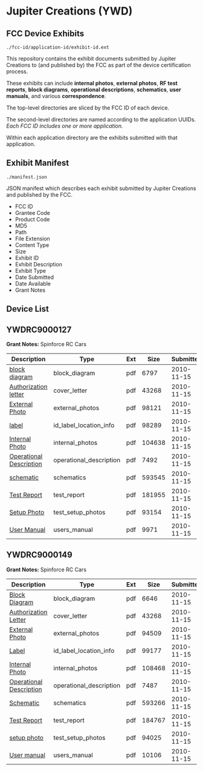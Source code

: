 # Jupiter Creations (YWD)
## FCC Device Exhibits

```
./fcc-id/application-id/exhibit-id.ext
```

This repository contains the exhibit documents submitted by Jupiter Creations to (and published by) the FCC as part of the device certification process.

These exhibits can include **internal photos**, **external photos**, **RF test reports**, **block diagrams**, **operational descriptions**, **schematics**, **user manuals**, and various **correspondence**.

The top-level directories are sliced by the FCC ID of each device.

The second-level directories are named according to the application UUIDs. *Each FCC ID includes one or more application.*

Within each application directory are the exhibits submitted with that application. 

## Exhibit Manifest

```
./manifest.json
```

JSON manifest which describes each exhibit submitted by Jupiter Creations and published by the FCC.

- FCC ID
- Grantee Code
- Product Code
- MD5
- Path
- File Extension
- Content Type
- Size
- Exhibit ID
- Exhibit Description
- Exhibit Type
- Date Submitted
- Date Available
- Grant Notes

## Device List
## YWDRC9000127
**Grant Notes:** Spinforce RC Cars

| Description | Type | Ext | Size | Submitted | Available |
| ----------- | ---- | --- | ---- | --------- | --------- |
| [block diagram](YWDRC9000127/1d5ea10f185c6f0ea7a66e9c0474e931/1376181.pdf) | block_diagram | pdf | 6797 | 2010-11-15 | 2010-11-15 |
| [Authorization letter](YWDRC9000127/1d5ea10f185c6f0ea7a66e9c0474e931/1376180.pdf) | cover_letter | pdf | 43268 | 2010-11-15 | 2010-11-15 |
| [External Photo](YWDRC9000127/1d5ea10f185c6f0ea7a66e9c0474e931/1376184.pdf) | external_photos | pdf | 98121 | 2010-11-15 | 2010-11-15 |
| [label](YWDRC9000127/1d5ea10f185c6f0ea7a66e9c0474e931/1376185.pdf) | id_label_location_info | pdf | 98289 | 2010-11-15 | 2010-11-15 |
| [Internal Photo](YWDRC9000127/1d5ea10f185c6f0ea7a66e9c0474e931/1376186.pdf) | internal_photos | pdf | 104638 | 2010-11-15 | 2010-11-15 |
| [Operational Description](YWDRC9000127/1d5ea10f185c6f0ea7a66e9c0474e931/1376182.pdf) | operational_description | pdf | 7492 | 2010-11-15 | 2010-11-15 |
| [schematic](YWDRC9000127/1d5ea10f185c6f0ea7a66e9c0474e931/1376183.pdf) | schematics | pdf | 593545 | 2010-11-15 | 2010-11-15 |
| [Test Report](YWDRC9000127/1d5ea10f185c6f0ea7a66e9c0474e931/1376187.pdf) | test_report | pdf | 181955 | 2010-11-15 | 2010-11-15 |
| [Setup Photo](YWDRC9000127/1d5ea10f185c6f0ea7a66e9c0474e931/1376188.pdf) | test_setup_photos | pdf | 93154 | 2010-11-15 | 2010-11-15 |
| [User Manual](YWDRC9000127/1d5ea10f185c6f0ea7a66e9c0474e931/1376189.pdf) | users_manual | pdf | 9971 | 2010-11-15 | 2010-11-15 |
## YWDRC9000149
**Grant Notes:** Spinforce RC Cars

| Description | Type | Ext | Size | Submitted | Available |
| ----------- | ---- | --- | ---- | --------- | --------- |
| [Block Diagram](YWDRC9000149/e01fed31552fc63b45ca001d2c6b7628/1376425.pdf) | block_diagram | pdf | 6646 | 2010-11-15 | 2010-11-15 |
| [Authorization Letter](YWDRC9000149/e01fed31552fc63b45ca001d2c6b7628/1376426.pdf) | cover_letter | pdf | 43268 | 2010-11-15 | 2010-11-15 |
| [External Photo](YWDRC9000149/e01fed31552fc63b45ca001d2c6b7628/1376427.pdf) | external_photos | pdf | 94509 | 2010-11-15 | 2010-11-15 |
| [Label](YWDRC9000149/e01fed31552fc63b45ca001d2c6b7628/1376428.pdf) | id_label_location_info | pdf | 99177 | 2010-11-15 | 2010-11-15 |
| [Internal Photo](YWDRC9000149/e01fed31552fc63b45ca001d2c6b7628/1376429.pdf) | internal_photos | pdf | 108468 | 2010-11-15 | 2010-11-15 |
| [Operational Description](YWDRC9000149/e01fed31552fc63b45ca001d2c6b7628/1376430.pdf) | operational_description | pdf | 7487 | 2010-11-15 | 2010-11-15 |
| [Schematic](YWDRC9000149/e01fed31552fc63b45ca001d2c6b7628/1376431.pdf) | schematics | pdf | 593266 | 2010-11-15 | 2010-11-15 |
| [Test Report](YWDRC9000149/e01fed31552fc63b45ca001d2c6b7628/1376432.pdf) | test_report | pdf | 184767 | 2010-11-15 | 2010-11-15 |
| [setup photo](YWDRC9000149/e01fed31552fc63b45ca001d2c6b7628/1376435.pdf) | test_setup_photos | pdf | 94025 | 2010-11-15 | 2010-11-15 |
| [User manual](YWDRC9000149/e01fed31552fc63b45ca001d2c6b7628/1376434.pdf) | users_manual | pdf | 10106 | 2010-11-15 | 2010-11-15 |
